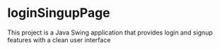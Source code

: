 # loginSingupPage
This project is a Java Swing application that provides login and signup features with a clean user interface
